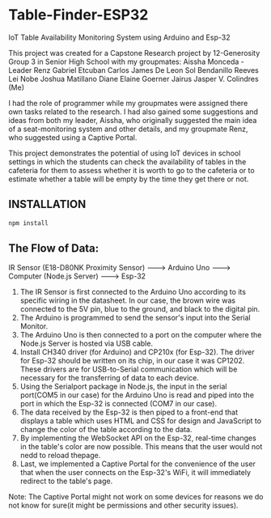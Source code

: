 # Table-Finder-ESP32
IoT Table Availability Monitoring System using Arduino and Esp-32

This project was created for a Capstone Research project by 12-Generosity Group 3 in Senior High School with my groupmates: 
Aissha Monceda - Leader
Renz Gabriel Etcuban
Carlos James De Leon
Sol Bendanillo
Reeves Lei Nobe
Joshua Matillano
Diane Elaine Goerner
Jairus Jasper V. Colindres (Me)

I had the role of programmer while my groupmates were assigned there own tasks related to the research. I had also gained some suggestions and ideas from both my leader, Aissha, who originally suggested the main idea of a seat-monitoring system and other details, and my groupmate Renz, who suggested using a Captive Portal.

This project demonstrates the potential of using IoT devices in school settings in which the students can check the availability of tables in the cafeteria for them to assess whether it is worth to go to the cafeteria or to estimate whether a table will be empty by the time they get there or not.


## INSTALLATION

```sh
npm install
```

## The Flow of Data:
IR Sensor (E18-D80NK Proximity Sensor) --->  Arduino Uno ---> Computer (Node.js Server) ---> Esp-32

1. The IR Sensor is first connected to the Arduino Uno according to its specific wiring in the datasheet. In our case, the brown wire was connected to the 5V pin, blue to the ground, and black to the digital pin.
2. The Arduino is programmed to send the sensor's input into the Serial Monitor.
3. The Arduino Uno is then connected to a port on the computer where the Node.js Server is hosted via USB cable.
4. Install CH340 driver (for Arduino) and CP210x (for Esp-32). The driver for Esp-32 should be written on its chip, in our case it was CP1202. These drivers are for USB-to-Serial communication which will be necessary for the transferring of data to each device.
5. Using the Serialport package in Node.js, the input in the serial port(COM5 in our case) for the Arduino Uno is read and piped into the port in which the Esp-32 is connected (COM7 in our case).
6. The data received by the Esp-32 is then piped to a front-end that displays a table which uses HTML and CSS for design and JavaScript to change the color of the table according to the data. 
7. By implementing the WebSocket API on the Esp-32, real-time changes in the table's color are now possible. This means that the user would not nedd to reload thepage.
8. Last, we implemented a Captive Portal for the convenience of the user that when the user connects on the Esp-32's WiFi, it will immediately redirect to the table's page.

Note: The Captive Portal might not work on some devices for reasons we do not know for sure(it might be permissions and other security issues). 

